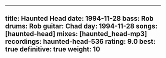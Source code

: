 
---
title: Haunted Head
date: 1994-11-28
bass:	Rob
drums:	Rob
guitar:	Chad
day: 1994-11-28
songs: [haunted-head]
mixes: [haunted_head-mp3]
recordings: haunted-head-536
rating: 9.0
best: true
definitive: true
weight: 10
---
